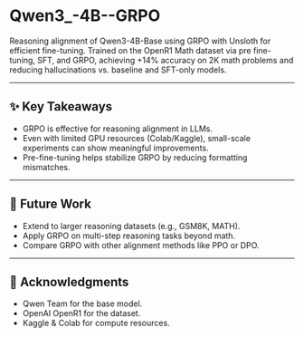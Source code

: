 # Qwen3_-4B--GRPO
Reasoning alignment of Qwen3-4B-Base using GRPO with Unsloth for efficient fine-tuning. Trained on the OpenR1 Math dataset via pre fine-tuning, SFT, and GRPO, achieving +14% accuracy on 2K math problems and reducing hallucinations vs. baseline and SFT-only models.

--------------------------------------------------
✨ Key Takeaways
--------------------------------------------------
- GRPO is effective for reasoning alignment in LLMs.
- Even with limited GPU resources (Colab/Kaggle), small-scale experiments can show meaningful improvements.
- Pre-fine-tuning helps stabilize GRPO by reducing formatting mismatches.

--------------------------------------------------
📌 Future Work
--------------------------------------------------
- Extend to larger reasoning datasets (e.g., GSM8K, MATH).
- Apply GRPO on multi-step reasoning tasks beyond math.
- Compare GRPO with other alignment methods like PPO or DPO.

--------------------------------------------------
🙌 Acknowledgments
--------------------------------------------------
- Qwen Team for the base model.
- OpenAI OpenR1 for the dataset.
- Kaggle & Colab for compute resources.
